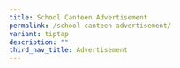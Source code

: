```yaml
---
title: School Canteen Advertisement
permalink: /school-canteen-advertisement/
variant: tiptap
description: ""
third_nav_title: Advertisement
---
```

<p></p>